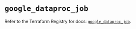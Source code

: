 # `google_dataproc_job`

Refer to the Terraform Registry for docs: [`google_dataproc_job`](https://registry.terraform.io/providers/hashicorp/google/6.17.0/docs/resources/dataproc_job).
